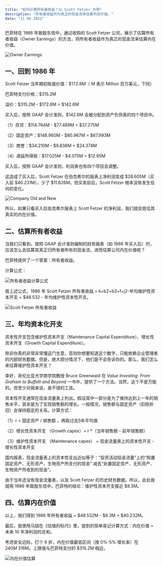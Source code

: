 ```yaml
---
title: "如何计算所有者收益？以 Scott Fetzer 为例"
description: "所有者收益作为真正的现金流来估算内在价值。"
date: "11 06 2022"
---
```


巴菲特在 1986 年致股东信中，通过收购的 Scott Fetzer 公司，展示了估算所有者收益（Owner Earnings）的方法，将所有者收益作为真正的现金流来估算内在价值。

![Owner Earnings](/blogimages/owner-earnings.webp)

## 一、回到 1986 年

Scott Fetzer 当年期初账面价值：$172.6M（ M 表示 Million 百万美元，下同）

巴菲特支付价格：$315.2M

溢价：$315.2M - $172.6M = $142.6M

买入后，按照 GAAP 会计准则，$142.6M 会被分配到资产负债表的四个项目中。

（1）存货：$114.764M - $77.489M = $37.275M

（2）固定资产：$148.960M - $80.967M = $67.993M

（3）商誉：$34.210M - $9.836M = $24.374M

（4）递延所得税：$17.025M - $4.075M = $12.95M

买入后，按照 GAAP 会计准则，利润表也有四个项目会调整。

这造成了买入后，Scott Fetzer 在伯克希尔的报表上净利润变成 $28.605M（买入前 $40.231M），少了 $11.626M。但买卖前后，Scott Fetzer 根本没有发生任何的变化。

![Company Old and New](/blogimages/ScottFetzer.webp)

所以，如果只看买入后伯克希尔报表上 Scott Fetzer 的净利润，我们就会低估其真实的内在价值。

## 二、估算所有者收益

当我们只看到，按照 GAAP 会计准则编制的财务报表（如 1986 年买入后）时，应该怎么去估算其真正归所有者所有的现金流，进而估算公司内在价值呢？

巴菲特提供了一个答案：所有者收益。

计算公式：

![所有者收益计算公式](/blogimages/ownerEarningsCalulate.webp)

按上述公式，1986 年 Scott Fetzer 所有者收益 = k+b2+b3+f+j2-年均维护性资本开支 = $48.532 - 年均维护性资本性开支。


![Scott Fetzer 所有者收益](/blogimages/ownerEarningsCalculation.webp)

## 三、年均资本化开支

资本性开支包含维护性资本开支（Maintenance Capital Expenditure）、增长性资本开支（Growth Capital Expenditure）。

除非你真的非常非常懂这门生意，否则你想要知道这个数字，只能依赖企业管理者的内部财务数据。但是，绝大部分情况下，他们是不会告诉你的。那么，我们怎么来估算维护性资本开支？

幸好，哥伦比亚大学商学院教授 Bruce Greenwald 在 *Value Investing: From Graham to Buffett and Beyond* 一书中，提供了一个方法。当然，这个不是万能的。但至少对我来说，是不错的工具。

资本性开支通常在现金流量表上列出。假设其中一部分是为了维持达到上一年的销售水平，其余是为了实现销售额的增长。一般情况，销售额与固定资产（扣除折旧）会保持稳定的关系。计算方式：

（1）r = 固定资产 / 销售额 ，再取过去5年平均值

（2）增长性资本开支 （Growth capex）= r *（当年销售额 - 前年销售额）

（3）维护性资本开支 （Maintenance capex） =  现金流量表上的资本性开支 - 增长性资本开支

国内报表，现金流量表上的资本性支出近似等于：“投资活动现金流量”上的“购置固定资产、无形资产、生物资产所支付的现金” 减去“处置固定资产、无形资产、生物资产所收到的现金”。

由于当年还没有现金流量表，以及 Scott Fetzer 的历史财务数据。所以，此处我就用 1986 年致股东信中，巴菲特的结论：维护性资本开支接近 $8.3M。

## 四、估算内在价值

以上，我们得到 1986 年所有者收益 = $48.532M - $8.3M = $40.232M。

最后，我使用马喆在《估值的标尺》里，提到的简单易记计算方式：内在价值 = 未来 10 年净利润的总和。

考虑安全边际，打个 6 折，内在价值最低区间（按 0%-5% 增长率）在 $240M~$316M。上限值与巴菲特支付的 $315.2M 相近。

![内在价值估算](/blogimages/mazhe.webp)


